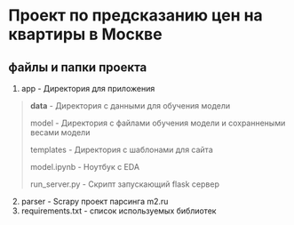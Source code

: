 # Проект по предсказанию цен на квартиры в Москве

## файлы и папки проекта
1. app - Директория для приложения
  > **data** - Директория с данными для обучения модели
  > 
  > model - Директория с файлами обучения модели и сохраннеными весами модели
  > 
  > templates - Директория с шаблонами для сайта
  > 
  > model.ipynb - Ноутбук с EDA
  > 
  > run_server.py - Скрипт запускающий flask сервер
2. parser - Scrapy проект парсинга m2.ru
3. requirements.txt - список используемых библиотек




